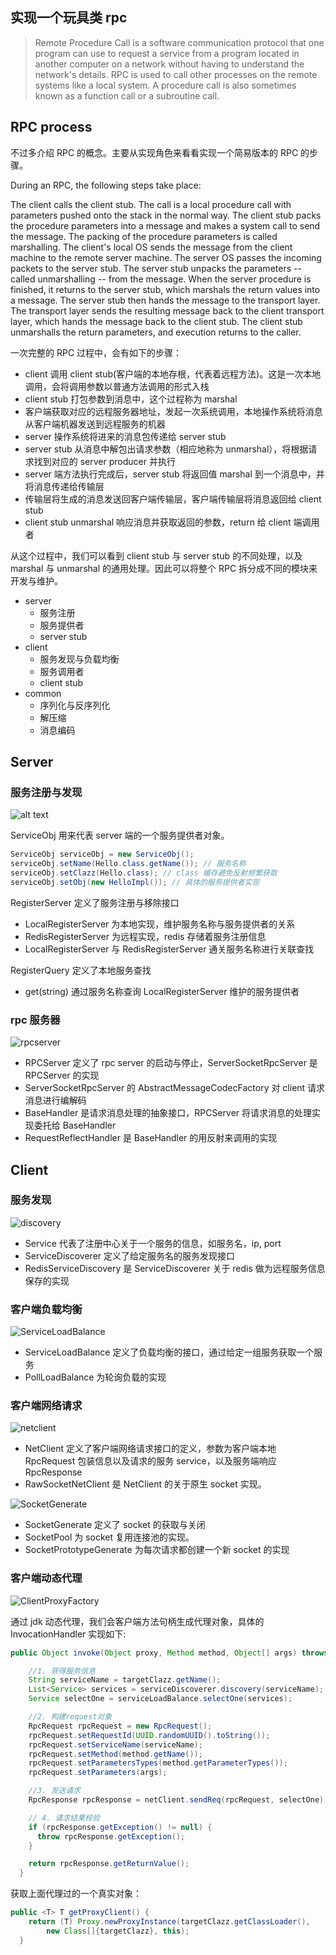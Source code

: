 ## 实现一个玩具类 rpc

> Remote Procedure Call is a software communication protocol that one program can use to request a service from a program located in another computer on a network without having to understand the network's details. RPC is used to call other processes on the remote systems like a local system. A procedure call is also sometimes known as a function call or a subroutine call.


## RPC process

不过多介绍 RPC 的概念。主要从实现角色来看看实现一个简易版本的 RPC 的步骤。


During an RPC, the following steps take place:

The client calls the client stub. The call is a local procedure call with parameters pushed onto the stack in the normal way.
The client stub packs the procedure parameters into a message and makes a system call to send the message. The packing of the procedure parameters is called marshalling.
The client's local OS sends the message from the client machine to the remote server machine.
The server OS passes the incoming packets to the server stub.
The server stub unpacks the parameters -- called unmarshalling -- from the message.
When the server procedure is finished, it returns to the server stub, which marshals the return values into a message. The server stub then hands the message to the transport layer.
The transport layer sends the resulting message back to the client transport layer, which hands the message back to the client stub.
The client stub unmarshalls the return parameters, and execution returns to the caller.


一次完整的 RPC 过程中，会有如下的步骤：
- client 调用 client stub(客户端的本地存根，代表着远程方法)。这是一次本地调用，会将调用参数以普通方法调用的形式入栈
- client stub 打包参数到消息中，这个过程称为 marshal
- 客户端获取对应的远程服务器地址，发起一次系统调用，本地操作系统将消息从客户端机器发送到远程服务的机器
- server 操作系统将进来的消息包传递给 server stub
- server stub 从消息中解包出请求参数（相应地称为 unmarshal），将根据请求找到对应的 server producer 并执行
- server 端方法执行完成后，server stub 将返回值 marshal 到一个消息中，并将消息传递给传输层
- 传输层将生成的消息发送回客户端传输层，客户端传输层将消息返回给 client stub
- client stub unmarshal 响应消息并获取返回的参数，return 给 client 端调用者



从这个过程中，我们可以看到 client stub 与 server stub 的不同处理，以及 marshal 与 unmarshal 的通用处理。因此可以将整个 RPC 拆分成不同的模块来开发与维护。

- server
   - 服务注册
   - 服务提供者
   - server stub
- client
   - 服务发现与负载均衡
   - 服务调用者
   - client stub
- common
   - 序列化与反序列化
   - 解压缩
   - 消息编码

## Server


### 服务注册与发现

![alt text](register.png "Title")

ServiceObj 用来代表 server 端的一个服务提供者对象。
```java
ServiceObj serviceObj = new ServiceObj();
serviceObj.setName(Hello.class.getName()); // 服务名称
serviceObj.setClazz(Hello.class); // class 缓存避免反射频繁获取
serviceObj.setObj(new HelloImpl()); // 具体的服务提供者实现
```

RegisterServer 定义了服务注册与移除接口
- LocalRegisterServer 为本地实现，维护服务名称与服务提供者的关系
- RedisRegisterServer 为远程实现，redis 存储着服务注册信息
- LocalRegisterServer 与 RedisRegisterServer 通关服务名称进行关联查找

RegisterQuery 定义了本地服务查找
- get(string) 通过服务名称查询 LocalRegisterServer 维护的服务提供者


### rpc 服务器

![rpcserver](rpcserver.png "rpcserver")

- RPCServer 定义了 rpc server 的启动与停止，ServerSocketRpcServer 是 RPCServer 的实现
- ServerSocketRpcServer 的 AbstractMessageCodecFactory 对 client 请求消息进行编解码
- BaseHandler 是请求消息处理的抽象接口，RPCServer 将请求消息的处理实现委托给 BaseHandler
- RequestReflectHandler 是 BaseHandler 的用反射来调用的实现




## Client


### 服务发现
![discovery](discovery.png "discovery")

- Service 代表了注册中心关于一个服务的信息，如服务名，ip, port 
- ServiceDiscoverer 定义了给定服务名的服务发现接口
- RedisServiceDiscovery 是 ServiceDiscoverer 关于 redis 做为远程服务信息保存的实现


### 客户端负载均衡
![ServiceLoadBalance](ServiceLoadBalance.png "ServiceLoadBalance")
- ServiceLoadBalance 定义了负载均衡的接口，通过给定一组服务获取一个服务
- PollLoadBalance 为轮询负载的实现


### 客户端网络请求

![netclient](NetClient.png "netClient")

- NetClient 定义了客户端网络请求接口的定义，参数为客户端本地 RpcRequest 包装信息以及请求的服务 service，以及服务端响应 RpcResponse
- RawSocketNetClient 是 NetClient 的关于原生 socket 实现。


![SocketGenerate](SocketGenerate.png "SocketGenerate")
- SocketGenerate 定义了 socket 的获取与关闭
- SocketPool 为 socket 复用连接池的实现。
- SocketPrototypeGenerate 为每次请求都创建一个新 socket 的实现



### 客户端动态代理
![ClientProxyFactory](ClientProxyFactory.png "ClientProxyFactory")

通过 jdk 动态代理，我们会客户端方法句柄生成代理对象，具体的 InvocationHandler 实现如下:
```java
public Object invoke(Object proxy, Method method, Object[] args) throws Throwable {

    //1. 获得服务信息
    String serviceName = targetClazz.getName();
    List<Service> services = serviceDiscoverer.discovery(serviceName);
    Service selectOne = serviceLoadBalance.selectOne(services);

    //2. 构建request对象
    RpcRequest rpcRequest = new RpcRequest();
    rpcRequest.setRequestId(UUID.randomUUID().toString());
    rpcRequest.setServiceName(serviceName);
    rpcRequest.setMethod(method.getName());
    rpcRequest.setParametersTypes(method.getParameterTypes());
    rpcRequest.setParameters(args);

    //3. 发送请求
    RpcResponse rpcResponse = netClient.sendReq(rpcRequest, selectOne);

    // 4. 请求结果校验
    if (rpcResponse.getException() != null) {
      throw rpcResponse.getException();
    }

    return rpcResponse.getReturnValue();
  }
```


获取上面代理过的一个真实对象：
```java
public <T> T getProxyClient() {
    return (T) Proxy.newProxyInstance(targetClazz.getClassLoader(),
        new Class[]{targetClazz}, this);
  }
```